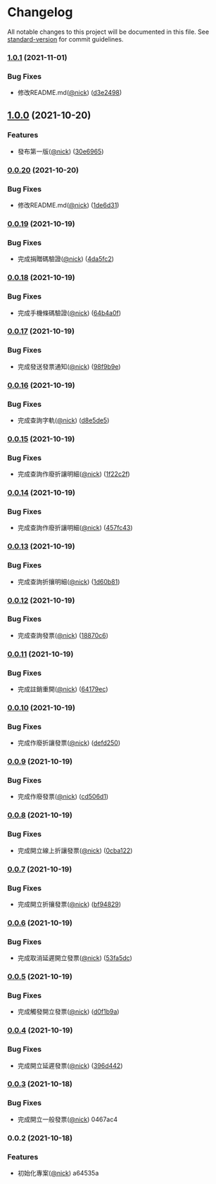 # Changelog

All notable changes to this project will be documented in this file. See [standard-version](https://github.com/conventional-changelog/standard-version) for commit guidelines.

### [1.0.1](https://github.com/castion2293/ecpay-invoice/compare/v1.0.0...v1.0.1) (2021-11-01)


### Bug Fixes

* 修改README.md([@nick](https://github.com/nick)) ([d3e2498](https://github.com/castion2293/ecpay-invoice/commit/d3e24988c5b417523a3f6f0a746720ad676fb382))

## [1.0.0](https://github.com/castion2293/ecpay-invoice/compare/v0.0.20...v1.0.0) (2021-10-20)


### Features

* 發布第一版([@nick](https://github.com/nick)) ([30e6965](https://github.com/castion2293/ecpay-invoice/commit/30e69655946f028d448ba20444c7c43db6a08afb))

### [0.0.20](https://github.com/castion2293/ecpay-invoice/compare/v0.0.19...v0.0.20) (2021-10-20)


### Bug Fixes

* 修改README.md([@nick](https://github.com/nick)) ([1de6d31](https://github.com/castion2293/ecpay-invoice/commit/1de6d3185662dc6362a220202534c16624c37225))

### [0.0.19](https://github.com/castion2293/ecpay-invoice/compare/v0.0.18...v0.0.19) (2021-10-19)


### Bug Fixes

* 完成捐贈碼驗證([@nick](https://github.com/nick)) ([4da5fc2](https://github.com/castion2293/ecpay-invoice/commit/4da5fc2a6f4ff06a47fb718ae1c61fbc7b29875e))

### [0.0.18](https://github.com/castion2293/ecpay-invoice/compare/v0.0.17...v0.0.18) (2021-10-19)


### Bug Fixes

* 完成手機條碼驗證([@nick](https://github.com/nick)) ([64b4a0f](https://github.com/castion2293/ecpay-invoice/commit/64b4a0f00fee5b78a8155f40bb9a059cf8616254))

### [0.0.17](https://github.com/castion2293/ecpay-invoice/compare/v0.0.16...v0.0.17) (2021-10-19)


### Bug Fixes

* 完成發送發票通知([@nick](https://github.com/nick)) ([98f9b9e](https://github.com/castion2293/ecpay-invoice/commit/98f9b9e749d5054e1a716c1ab50e765e78d0cf66))

### [0.0.16](https://github.com/castion2293/ecpay-invoice/compare/v0.0.15...v0.0.16) (2021-10-19)


### Bug Fixes

* 完成查詢字軌([@nick](https://github.com/nick)) ([d8e5de5](https://github.com/castion2293/ecpay-invoice/commit/d8e5de57c52547c7cd96501ccb7fd14f7c367737))

### [0.0.15](https://github.com/castion2293/ecpay-invoice/compare/v0.0.14...v0.0.15) (2021-10-19)


### Bug Fixes

* 完成查詢作廢折讓明細([@nick](https://github.com/nick)) ([1f22c2f](https://github.com/castion2293/ecpay-invoice/commit/1f22c2fa0a286f541f1b22b627ef4a2f4128404a))

### [0.0.14](https://github.com/castion2293/ecpay-invoice/compare/v0.0.13...v0.0.14) (2021-10-19)


### Bug Fixes

* 完成查詢作廢折讓明細([@nick](https://github.com/nick)) ([457fc43](https://github.com/castion2293/ecpay-invoice/commit/457fc43151edf27690955d5686d9a7957b3c2a9d))

### [0.0.13](https://github.com/castion2293/ecpay-invoice/compare/v0.0.12...v0.0.13) (2021-10-19)


### Bug Fixes

* 完成查詢折攘明細([@nick](https://github.com/nick)) ([1d60b81](https://github.com/castion2293/ecpay-invoice/commit/1d60b81004f5a650eea66578a710efa463601095))

### [0.0.12](https://github.com/castion2293/ecpay-invoice/compare/v0.0.11...v0.0.12) (2021-10-19)


### Bug Fixes

* 完成查詢發票([@nick](https://github.com/nick)) ([18870c6](https://github.com/castion2293/ecpay-invoice/commit/18870c6ed68d36929a5a620b5d73c494d67363af))

### [0.0.11](https://github.com/castion2293/ecpay-invoice/compare/v0.0.10...v0.0.11) (2021-10-19)


### Bug Fixes

* 完成註銷重開([@nick](https://github.com/nick)) ([64179ec](https://github.com/castion2293/ecpay-invoice/commit/64179ec2bab251a4b47544fa80ca09c0b79728d5))

### [0.0.10](https://github.com/castion2293/ecpay-invoice/compare/v0.0.9...v0.0.10) (2021-10-19)


### Bug Fixes

* 完成作廢折讓發票([@nick](https://github.com/nick)) ([defd250](https://github.com/castion2293/ecpay-invoice/commit/defd250b359d89b26493d0099f252b5656dae4da))

### [0.0.9](https://github.com/castion2293/ecpay-invoice/compare/v0.0.8...v0.0.9) (2021-10-19)


### Bug Fixes

* 完成作廢發票([@nick](https://github.com/nick)) ([cd506d1](https://github.com/castion2293/ecpay-invoice/commit/cd506d1004ccdd6311119ba186bbc0ef8b777212))

### [0.0.8](https://github.com/castion2293/ecpay-invoice/compare/v0.0.7...v0.0.8) (2021-10-19)


### Bug Fixes

* 完成開立線上折讓發票([@nick](https://github.com/nick)) ([0cba122](https://github.com/castion2293/ecpay-invoice/commit/0cba1221b1a2758db5f7a63c32ba629153951899))

### [0.0.7](https://github.com/castion2293/ecpay-invoice/compare/v0.0.6...v0.0.7) (2021-10-19)


### Bug Fixes

* 完成開立折攘發票([@nick](https://github.com/nick)) ([bf94829](https://github.com/castion2293/ecpay-invoice/commit/bf94829f457cc3dae6c82901de019e62aac75f0b))

### [0.0.6](https://github.com/castion2293/ecpay-invoice/compare/v0.0.5...v0.0.6) (2021-10-19)


### Bug Fixes

* 完成取消延遲開立發票([@nick](https://github.com/nick)) ([53fa5dc](https://github.com/castion2293/ecpay-invoice/commit/53fa5dceddd74b2fcebf927bee55099cd149e28b))

### [0.0.5](https://github.com/castion2293/ecpay-invoice/compare/v0.0.4...v0.0.5) (2021-10-19)


### Bug Fixes

* 完成觸發開立發票([@nick](https://github.com/nick)) ([d0f1b9a](https://github.com/castion2293/ecpay-invoice/commit/d0f1b9a7a81c992127936901f5a31afbb852de5d))

### [0.0.4](https://github.com/castion2293/ecpay-invoice/compare/v0.0.3...v0.0.4) (2021-10-19)


### Bug Fixes

* 完成開立延遲發票([@nick](https://github.com/nick)) ([396d442](https://github.com/castion2293/ecpay-invoice/commit/396d44238db87270b48ca7906a6ce67ecf3fc8b5))

### [0.0.3](///compare/v0.0.2...v0.0.3) (2021-10-18)


### Bug Fixes

* 完成開立一般發票([@nick](undefined/nick)) 0467ac4

### 0.0.2 (2021-10-18)


### Features

* 初始化專案([@nick](undefined/nick)) a64535a
